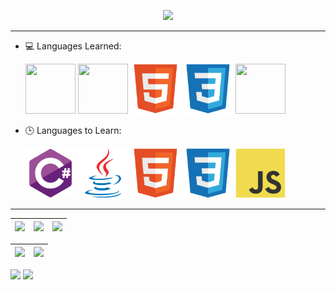 <p align="center">
    <img src="https://readme-typing-svg.herokuapp.com?font=Fira+Code&pause=1000&width=435&lines=print(%22Bem+vindo+ao+meu+perfil+%22);print(%22Welcome+to+my+profile%22)">
</p>

---


- 💻 Languages Learned:

  
    <img src="https://cdn.jsdelivr.net/gh/devicons/devicon/icons/java/java-plain-wordmark.svg" width="80" height="80">
    <img src="https://cdn.jsdelivr.net/gh/devicons/devicon/icons/javascript/javascript-plain.svg" width="80" height="80">
    <img src="https://github.com/devicons/devicon/blob/master/icons/html5/html5-original.svg" width="80" height="80">
    <img src="https://github.com/devicons/devicon/blob/master/icons/css3/css3-original.svg" width="80" height="80">
        
    
    <img src="https://cdn.jsdelivr.net/gh/devicons/devicon/icons/arduino/arduino-original-wordmark.svg" width="80" height="80">

- 🕒 Languages to Learn:

  <img src="https://github.com/devicons/devicon/blob/master/icons/csharp/csharp-original.svg" width="80" height="80"> <img src="https://github.com/devicons/devicon/blob/master/icons/java/java-original.svg" width="80" height="80"> <img src="https://github.com/devicons/devicon/blob/master/icons/html5/html5-original.svg" width="80" height="80"> <img src="https://github.com/devicons/devicon/blob/master/icons/css3/css3-original.svg" width="80" height="80"> <img src="https://github.com/devicons/devicon/blob/master/icons/javascript/javascript-original.svg" width="80" height="80">
  
---


| ![](http://github-profile-summary-cards.vercel.app/api/cards/stats?username=pabloleal2000&theme=nord_dark) | ![](http://github-profile-summary-cards.vercel.app/api/cards/repos-per-language?username=pabloleal2000&hide=Html&theme=nord_dark) | ![](http://github-profile-summary-cards.vercel.app/api/cards/most-commit-language?username=pabloleal2000&theme=nord_dark) |
| :-: | :-: | :-: |

| ![](http://github-profile-summary-cards.vercel.app/api/cards/profile-details?username=pabloleal2000&theme=nord_dark) | ![](https://github-readme-streak-stats.herokuapp.com/?user=pabloleal2000&hide_border=true&date_format=M%20j%5B%2C%20Y%5D&background=2D3742&stroke=2D3742&ring=6bbbca&fire=6bbbca&currStreakNum=fff&sideNums=6bbbca&currStreakLabel=6bbbca&sideLabels=fff&dates=fff) |
| :-: | :-: |

<div>
   <a href="https://www.linkedin.com/in/pablo-borba-leal-5a0b00231/" target="_blank"><img src="https://img.shields.io/badge/LinkedIn-0077B5?style=for-the-badge&logo=linkedin&logoColor=white" target="_blank"></a> 
      <a href = "mailto:meuemail"><img src="https://img.shields.io/badge/Microsoft_Outlook-0078D4?style=for-the-badge&logo=microsoft-outlook&logoColor=white" target="_blank"></a>
   
 
  </a>
